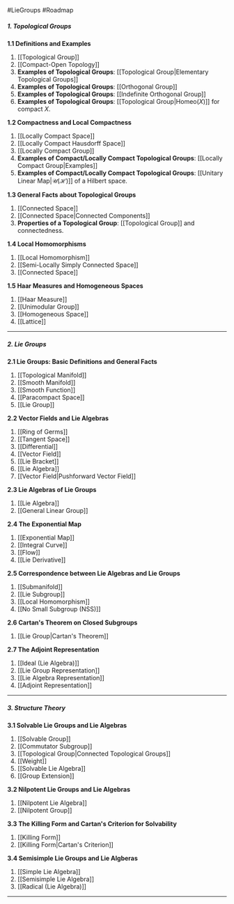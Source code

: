 #LieGroups #Roadmap 

##### 1. Topological Groups
**1.1 Definitions and Examples**
1. [[Topological Group]]
2. [[Compact-Open Topology]]
3. **Examples of Topological Groups**: [[Topological Group|Elementary Topological Groups]]
4. **Examples of Topological Groups**: [[Orthogonal Group]]
5. **Examples of Topological Groups**: [[Indefinite Orthogonal Group]]
6. **Examples of Topological Groups**: [[Topological Group|$\text{Homeo}(X)$]] for compact $X$.
   
**1.2 Compactness and Local Compactness**
1. [[Locally Compact Space]]
2. [[Locally Compact Hausdorff Space]]
3. [[Locally Compact Group]]
4. **Examples of Compact/Locally Compact Topological Groups**: [[Locally Compact Group|Examples]]
5. **Examples of Compact/Locally Compact Topological Groups**: [[Unitary Linear Map|$\mathcal{U}(\mathcal{H})$]] of a Hilbert space.

**1.3 General Facts about Topological Groups**
1. [[Connected Space]]
2. [[Connected Space|Connected Components]]
3. **Properties of a Topological Group**: [[Topological Group]] and connectedness.

**1.4 Local Homomorphisms**
1. [[Local Homomorphism]]
2. [[Semi-Locally Simply Connected Space]]
3. [[Connected Space]]

**1.5 Haar Measures and Homogeneous Spaces**
1. [[Haar Measure]]
2. [[Unimodular Group]]
3. [[Homogeneous Space]]
4. [[Lattice]]
---

##### 2. Lie Groups
**2.1 Lie Groups: Basic Definitions and General Facts**
1. [[Topological Manifold]]
2. [[Smooth Manifold]]
3. [[Smooth Function]]
4. [[Paracompact Space]]
5. [[Lie Group]]

**2.2 Vector Fields and Lie Algebras**
1. [[Ring of Germs]]
2. [[Tangent Space]]
3. [[Differential]]
4. [[Vector Field]]
5. [[Lie Bracket]]
6. [[Lie Algebra]]
7. [[Vector Field|Pushforward Vector Field]]

**2.3 Lie Algebras of Lie Groups**
1. [[Lie Algebra]]
2. [[General Linear Group]]

**2.4 The Exponential Map**
1. [[Exponential Map]]
2. [[Integral Curve]]
3. [[Flow]]
4. [[Lie Derivative]]

**2.5 Correspondence between Lie Algebras and Lie Groups**
1. [[Submanifold]]
2. [[Lie Subgroup]]
3. [[Local Homomorphism]]
4. [[No Small Subgroup (NSS)]]

**2.6 Cartan's Theorem on Closed Subgroups**
1. [[Lie Group|Cartan's Theorem]]

**2.7 The Adjoint Representation**
1. [[Ideal (Lie Algebra)]]
2. [[Lie Group Representation]]
3. [[Lie Algebra Representation]]
4. [[Adjoint Representation]]
---
##### 3. Structure Theory
**3.1 Solvable Lie Groups and Lie Algebras**
1. [[Solvable Group]]
2. [[Commutator Subgroup]]
3. [[Topological Group|Connected Topological Groups]]
4. [[Weight]]
5. [[Solvable Lie Algebra]]
6. [[Group Extension]]

**3.2 Nilpotent Lie Groups and Lie Algebras**
1. [[Nilpotent Lie Algebra]]
2. [[Nilpotent Group]]

**3.3 The Killing Form and Cartan's Criterion for Solvability**
1. [[Killing Form]]
2. [[Killing Form|Cartan's Criterion]]

**3.4 Semisimple Lie Groups and Lie Algberas**
1. [[Simple Lie Algebra]]
2. [[Semisimple Lie Algebra]]
3. [[Radical (Lie Algebra)]]
---